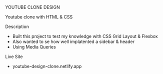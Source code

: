 YOUTUBE CLONE DESIGN

Youtube clone with HTML & CSS

Description
* Built this project to test my knowledge with CSS Grid Layout & Flexbox
* Also wanted to se how well implatented a sidebar & header
* Using Media Queries

Live Site
* youtube-design-clone.netlify.app
